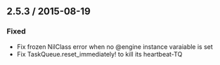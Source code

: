 ## 2.5.3 / 2015-08-19
### Fixed
* Fix frozen NilClass error when no @engine instance varaiable is set
* Fix TaskQueue.reset_immediately! to kill its heartbeat-TQ
